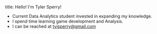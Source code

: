 title: Hello! I'm Tyler Sperry!

* Current Data Analytics student invested in expanding my knowledge.
* I spend time learning game development and Analysis.
* I can be reached at tyjsperry@gmail.com
